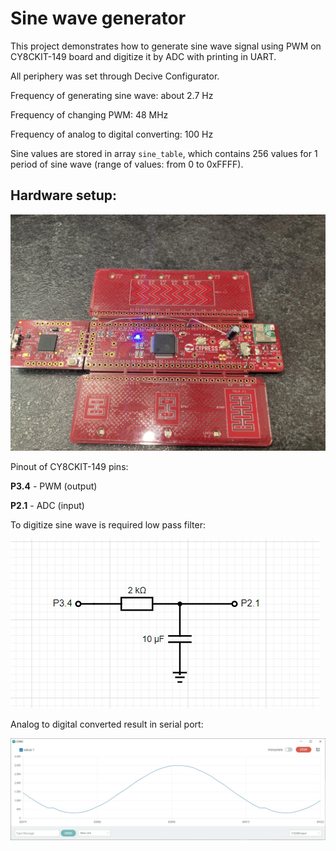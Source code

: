 # Sine wave generator

This project demonstrates how to generate sine wave signal using PWM on CY8CKIT-149 board and digitize it by ADC with printing in UART. 

All periphery was set through Decive Configurator.

Frequency of generating sine wave: about 2.7 Hz

Frequency of changing PWM: 48 MHz

Frequency of analog to digital converting: 100 Hz


Sine values are stored in array ```sine_table```, which contains 256 values for 1 period of sine wave (range of values: from 0 to 0xFFFF).

## Hardware setup:

![](/images/Picture.jpg "")

Pinout of CY8CKIT-149 pins:

**P3.4** - PWM (output)

**P2.1** - ADC (input)

To digitize sine wave is required low pass filter:

![](/images/Low_pass.jpg "")

Analog to digital converted result in serial port:

![](/images/2k-10uF.jpg "")
 


